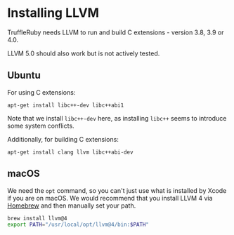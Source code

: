 # Installing LLVM

TruffleRuby needs LLVM to run and build C extensions - version 3.8, 3.9 or 4.0.

LLVM 5.0 should also work but is not actively tested.

## Ubuntu

For using C extensions:

```
apt-get install libc++-dev libc++abi1
```

Note that we install `libc++-dev` here, as installing `libc++` seems to
introduce some system conflicts.

Additionally, for building C extensions:

```
apt-get install clang llvm libc++abi-dev
```

## macOS

We need the `opt` command, so you can't just use what is installed by Xcode if
you are on macOS. We would recommend that you install LLVM 4 via
[Homebrew](https://brew.sh) and then manually set your path.

```bash
brew install llvm@4
export PATH="/usr/local/opt/llvm@4/bin:$PATH"
```
